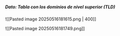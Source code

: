 ##### Dato: Tabla con los dominios de nivel superior (TLD)
![[Pasted image 20250516181615.png | 400]]

![[Pasted image 20250516181749.png]]